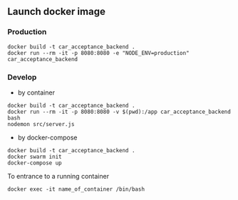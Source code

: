 ## Launch docker image
### Production
```
docker build -t car_acceptance_backend .
docker run --rm -it -p 8080:8080 -e "NODE_ENV=production" car_acceptance_backend
```
### Develop
- by container
```
docker build -t car_acceptance_backend .
docker run --rm -it -p 8080:8080 -v $(pwd):/app car_acceptance_backend bash
nodemon src/server.js
```
- by docker-compose
```
docker build -t car_acceptance_backend .
docker swarm init
docker-compose up
```

To entrance to a running container
```
docker exec -it name_of_container /bin/bash
```


